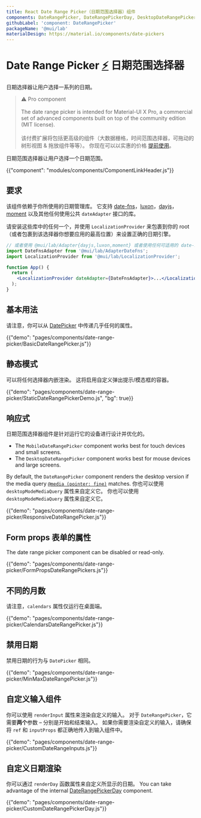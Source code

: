 ```yaml
---
title: React Date Range Picker（日期范围选择器）组件
components: DateRangePicker, DateRangePickerDay, DesktopDateRangePicker, MobileDateRangePicker, StaticDateRangePicker
githubLabel: 'component: DateRangePicker'
packageName: '@mui/lab'
materialDesign: https://material.io/components/date-pickers
---
```


# Date Range Picker [<span role="img" title="Enterprise">⚡️</span>](https://material-ui.com/store/items/material-ui-pro/) 日期范围选择器

<p class="description">日期选择器让用户选择一系列的日期。</p>

> ⚠️ Pro component <br /><br /> The date range picker is intended for Material-UI X Pro, a commercial set of advanced components built on top of the community edition (MIT license). <br /><br /> 该付费扩展将包括更高级的组件（大数据栅格，时间范围选择器，可拖动的树形视图 & 拖放组件等等）。 你现在可以以实惠的价格 [提前使用](https://material-ui.com/store/items/material-ui-pro/)。

日期范围选择器让用户选择一个日期范围。

{{"component": "modules/components/ComponentLinkHeader.js"}}

## 要求

该组件依赖于你所使用的日期管理库。 它支持 [date-fns](https://date-fns.org/)，[luxon](https://moment.github.io/luxon/)，[dayjs](https://github.com/iamkun/dayjs)，[moment](https://momentjs.com/) 以及其他任何使用公共 `dateAdapter` 接口的库。

请安装这些库中的任何一个，并使用 `LocalizationProvider` 来包裹到你的 root（或者包裹到该选择器你想要应用的最高位置）来设置正确的日期引擎。

```jsx
// 或者使用 @mui/lab/Adapter{dayjs,luxon,moment} 或者使用任何可适用的 date-io 适配器
import DateFnsAdapter from '@mui/lab/AdapterDateFns';
import LocalizationProvider from '@mui/lab/LocalizationProvider';

function App() {
  return (
    <LocalizationProvider dateAdapter={DateFnsAdapter}>...</LocalizationProvider>
  );
}
```

## 基本用法

请注意，你可以从 [DatePicker](/api/date-picker/) 中传递几乎任何的属性。

{{"demo": "pages/components/date-range-picker/BasicDateRangePicker.js"}}

## 静态模式

可以将任何选择器内嵌渲染。 这将启用自定义弹出提示/模态框的容器。

{{"demo": "pages/components/date-range-picker/StaticDateRangePickerDemo.js", "bg": true}}

## 响应式

日期范围选择器组件是针对运行它的设备进行设计并优化的。

- The `MobileDateRangePicker` component works best for touch devices and small screens.
- The `DesktopDateRangePicker` component works best for mouse devices and large screens.

By default, the `DateRangePicker` component renders the desktop version if the media query [`@media (pointer: fine)`](https://developer.mozilla.org/en-US/docs/Web/CSS/@media/pointer) matches. 你也可以使用 `desktopModeMediaQuery` 属性来自定义它。 你也可以使用 `desktopModeMediaQuery` 属性来自定义它。

{{"demo": "pages/components/date-range-picker/ResponsiveDateRangePicker.js"}}

## Form props 表单的属性

The date range picker component can be disabled or read-only.

{{"demo": "pages/components/date-range-picker/FormPropsDateRangePickers.js"}}

## 不同的月数

请注意，`calendars` 属性仅运行在桌面端。

{{"demo": "pages/components/date-range-picker/CalendarsDateRangePicker.js"}}

## 禁用日期

禁用日期的行为与 `DatePicker` 相同。

{{"demo": "pages/components/date-range-picker/MinMaxDateRangePicker.js"}}

## 自定义输入组件

你可以使用 `renderInput` 属性来渲染自定义的输入。 对于 `DateRangePicker`，它需要**两个**参数 – 分别是开始和结束输入。 如果你需要渲染自定义的输入，请确保将 `ref` 和 `inputProps` 都正确地传入到输入组件中。

{{"demo": "pages/components/date-range-picker/CustomDateRangeInputs.js"}}

## 自定义日期渲染

你可以通过 `renderDay` 函数属性来自定义所显示的日期。 You can take advantage of the internal [DateRangePickerDay](/api/date-range-picker-day/) component.

{{"demo": "pages/components/date-range-picker/CustomDateRangePickerDay.js"}}
